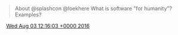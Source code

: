 > About @splashcon @loekhere What is software "for humanity"? Examples?

<img src="../../media/tweet.ico" width="12" /> [Wed Aug 03 12:16:03 +0000 2016](https://twitter.com/DromerDenker/status/760811467516051456)